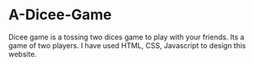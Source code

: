 # A-Dicee-Game
Dicee game is a tossing two dices game to play with your friends. Its a game of two players. I have used HTML, CSS, Javascript to design this website.
